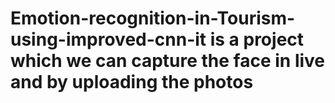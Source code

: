 # Emotion-recognition-in-Tourism-using-improved-cnn-it is a project which we can capture the face in live and by uploading the photos
